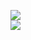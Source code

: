 [![](https://img.shields.io/badge/Made%20With-Github%20Spray-lightgrey.svg?style=for-the-badge&logo=github)](https://github.com/Annihil/github-spray#5550)  
[![](https://i.imgur.com/2DrTn0Z.gif)](https://github.com/Annihil/github-spray)